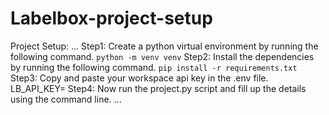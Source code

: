 # Labelbox-project-setup
Project Setup:
...
Step1:  Create a python virtual environment by running the following command.
			`python -m venv venv`
Step2:  Install the dependencies by running the following command.
			`pip install -r requirements.txt`
Step3: Copy and paste your workspace api key in the .env file.
			LB_API_KEY=<workspace api key>
Step4: Now run the project.py script and fill up the details using the command line.
...
